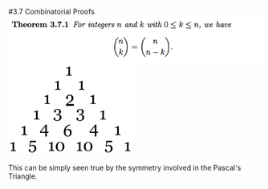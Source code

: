 #3.7 Combinatorial Proofs
![](37.png)
![](pascal.png)

This can be simply seen true by the symmetry involved in the Pascal's Triangle.
